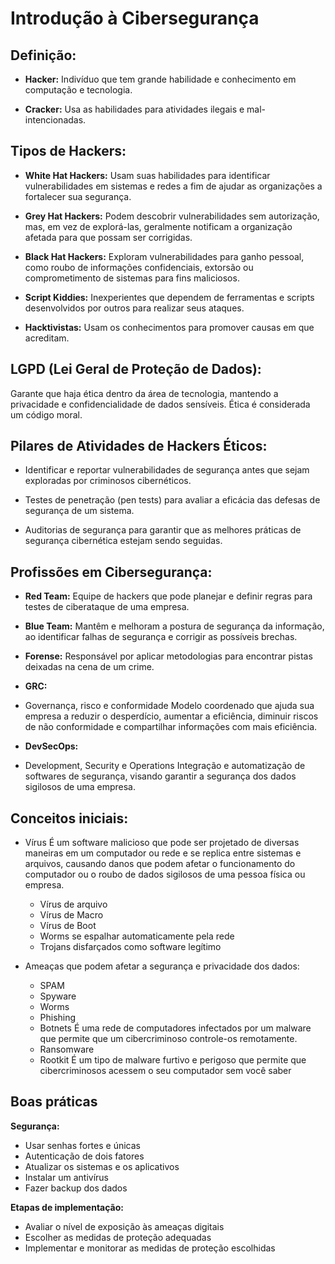 # Introdução à Cibersegurança

## Definição:

- **Hacker:**
  Indivíduo que tem grande habilidade e conhecimento em computação e tecnologia.

- **Cracker:**
  Usa as habilidades para atividades ilegais e mal-intencionadas.

## Tipos de Hackers:

- **White Hat Hackers:**
  Usam suas habilidades para identificar vulnerabilidades em sistemas e redes a fim de ajudar as organizações a fortalecer sua segurança.

- **Grey Hat Hackers:**
  Podem descobrir vulnerabilidades sem autorização, mas, em vez de explorá-las, geralmente notificam a organização afetada para que possam ser corrigidas.

- **Black Hat Hackers:**
  Exploram vulnerabilidades para ganho pessoal, como roubo de informações confidenciais, extorsão ou comprometimento de sistemas para fins maliciosos.

- **Script Kiddies:**
  Inexperientes que dependem de ferramentas e scripts desenvolvidos por outros para realizar seus ataques.

- **Hacktivistas:**
  Usam os conhecimentos para promover causas em que acreditam.

## LGPD (Lei Geral de Proteção de Dados):

Garante que haja ética dentro da área de tecnologia, mantendo a privacidade e confidencialidade de dados sensíveis. Ética é considerada um código moral.

## Pilares de Atividades de Hackers Éticos:

- Identificar e reportar vulnerabilidades de segurança antes que sejam exploradas por criminosos cibernéticos.

- Testes de penetração (pen tests) para avaliar a eficácia das defesas de segurança de um sistema.

- Auditorias de segurança para garantir que as melhores práticas de segurança cibernética estejam sendo seguidas.

## Profissões em Cibersegurança:

- **Red Team:**
  Equipe de hackers que pode planejar e definir regras para testes de ciberataque de uma empresa.

- **Blue Team:**
  Mantêm e melhoram a postura de segurança da informação, ao identificar falhas de segurança e corrigir as possíveis brechas.

- **Forense:**
  Responsável por aplicar metodologias para encontrar pistas deixadas na cena de um crime.

- **GRC:** 
- Governança, risco e conformidade
  Modelo coordenado que ajuda sua empresa a reduzir o desperdício, aumentar a eficiência, diminuir riscos de não conformidade e compartilhar informações com mais eficiência.

- **DevSecOps:**
- Development, Security e Operations
  Integração e automatização de softwares de segurança, visando garantir a segurança dos dados sigilosos de uma empresa.

## Conceitos iniciais:

- Vírus
  É um software malicioso que pode ser projetado de diversas maneiras em um computador ou rede e se replica entre sistemas e arquivos, causando danos que podem afetar o funcionamento do computador ou o roubo de dados sigilosos de uma pessoa física ou empresa.

  - Vírus de arquivo
  - Vírus de Macro
  - Vírus de Boot
  - Worms
    se espalhar automaticamente pela rede
  - Trojans
    disfarçados como software legítimo

- Ameaças que podem afetar a segurança e privacidade dos dados:

  - SPAM
  - Spyware
  - Worms
  - Phishing
  - Botnets
    É uma rede de computadores infectados por um malware que permite que um cibercriminoso controle-os remotamente.
  - Ransomware
  - Rootkit
    É um tipo de malware furtivo e perigoso que permite que cibercriminosos acessem o seu computador sem você saber

## Boas práticas

**Segurança:**
- Usar senhas fortes e únicas
- Autenticação de dois fatores
- Atualizar os sistemas e os aplicativos
- Instalar um antivírus
- Fazer backup dos dados

**Etapas de implementação:**
- Avaliar o nível de exposição às ameaças digitais
- Escolher as medidas de proteção adequadas
- Implementar e monitorar as medidas de proteção escolhidas
